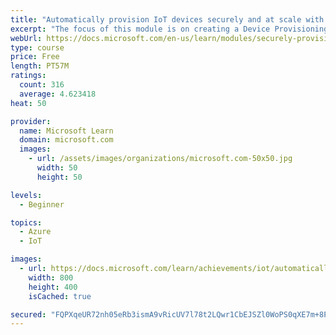 ```yaml
---
title: "Automatically provision IoT devices securely and at scale with the Device Provisioning Service"
excerpt: "The focus of this module is on creating a Device Provisioning Service (DPS) to securely handle multiple remote devices. First, you create an IoT Hub, and add the DPS service. Next, an X.509 root certificate, and multiple leaf certificates, are created to handle security. Code for a simulated device is provided. You then link all the pieces together, and verify that your DPS resource works. After completing the module, you should have a good understanding of how to provision Azure IoT devices at scale."
webUrl: https://docs.microsoft.com/en-us/learn/modules/securely-provision-iot-devices-at-scale-with-device-provisioning-service/
type: course
price: Free
length: PT57M
ratings:
  count: 316
  average: 4.623418
heat: 50

provider:
  name: Microsoft Learn
  domain: microsoft.com
  images:
    - url: /assets/images/organizations/microsoft.com-50x50.jpg
      width: 50
      height: 50

levels:
  - Beginner

topics:
  - Azure
  - IoT

images:
  - url: https://docs.microsoft.com/learn/achievements/iot/automatically-provision-iot-devices-securely-at-scale-with-dps-social.png
    width: 800
    height: 400
    isCached: true

secured: "FQPXqeUR72nh05eRb3ismA9vRicUV7l78t2LQwr1CbEJSZl0WoPS0qXE7m+8PmJS+14/2q8STZoXQBfZgZKCyreauwl+Ta94g+qVb6MMoS0r+4oE57AeoQdCKGEdMrRhgwRQeY5TY6b6aM4keED5chmjNplIJFYWUzEy4cxjMihCY1RgVdQSO8Rv7YAxTxdYRarqWgKCzWWxsTH0Q5fW/yQ2G8spJehggT8mnjZmsmCUaekUtKYIwF7ALtyb+ANomubKzp57DvS8q+HhDhfWM5m3YV7W5r20G2D9sPa8csfklBx9qGP1CmH9aBCUDm7bNAD+1q4JkaecFDAd47JUb6w5o3GyRDrIiPaBGcSJn3IjPKOYMc56SElGIDSmZwGPnLxJFVGJF1K3f6xLrylPNZYyHfe2umRvqoXoxkQS0ac=;ObyRBOxlI77dgV+NehDHMg=="
---
```


